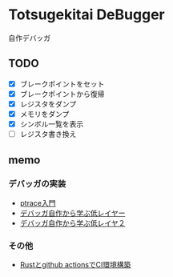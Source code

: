 # Totsugekitai DeBugger

自作デバッガ

## TODO

- [x] ブレークポイントをセット
- [x] ブレークポイントから復帰
- [x] レジスタをダンプ
- [x] メモリをダンプ
- [x] シンボル一覧を表示
- [ ] レジスタ書き換え

## memo

### デバッガの実装

- [ptrace入門](https://www.amazon.co.jp/ptrace%E5%85%A5%E9%96%80-ptrace%E3%81%AE%E4%BD%BF%E3%81%84%E6%96%B9-%E5%A4%A7%E5%B1%B1%E6%81%B5%E5%BC%98-ebook/dp/B07X2PCH7K)
- [デバッガ自作から学ぶ低レイヤー](https://naotechnology.hatenablog.com/entry/2019/12/21/083423)
- [デバッガ自作から学ぶ低レイヤ２](https://naotechnology.hatenablog.com/entry/2019/12/31/124727)

### その他

- [Rustとgithub actionsでCI環境構築](https://zenn.dev/naokifujita/articles/c890954165c21f)
